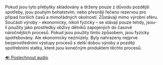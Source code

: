 
Pokud jsou tyto přebytky skladovány a drženy pouze z důvodu pozdější spotřeby, jsou pouhým bohatstvím, nebo přesněji řečeno rezervou pro případ horších časů a mimořádných okolností. Zůstávají mimo výrobní sféru. Součástí výroby – ekonomicky, nikoli fyzicky – se stávají pouze tehdy, jsou-li použity jako prostředky obživy dělníků zapojených do časově náročnějších procesů. Pokud jsou použity tímto způsobem, jsou fyzicky spotřebovány. Ale ekonomicky nezmizely. Byly nahrazeny nejprve bezprostředními výstupy procesů s delší dobou výroby a později spotřebními statky, které jsou konečným produktem těchto procesů.

[🔊 Poslechnout audio](/data/7-paragraphs/audio/chapter_90/para_012-Pokud-jsou-tyto-pebytky-skladovny-a-dreny-pouze.mp3)
